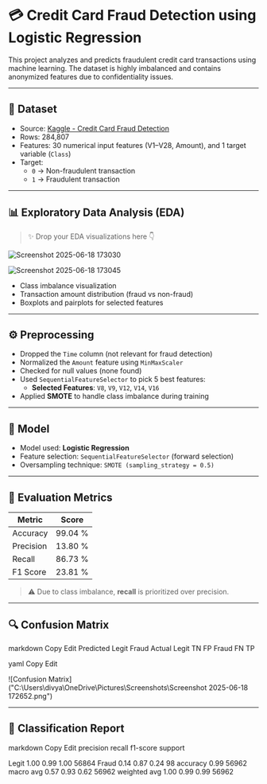 # 💳 Credit Card Fraud Detection using Logistic Regression

This project analyzes and predicts fraudulent credit card transactions using machine learning. The dataset is highly imbalanced and contains anonymized features due to confidentiality issues. 

---

## 📁 Dataset

- Source: [Kaggle - Credit Card Fraud Detection](https://www.kaggle.com/datasets/mlg-ulb/creditcardfraud)
- Rows: 284,807
- Features: 30 numerical input features (V1–V28, Amount), and 1 target variable (`Class`)
- Target:
  - `0` → Non-fraudulent transaction
  - `1` → Fraudulent transaction

---

## 📊 Exploratory Data Analysis (EDA)

> ✨ Drop your EDA visualizations here 👇


![Screenshot 2025-06-18 173030](https://github.com/user-attachments/assets/be1c8dab-50fe-4960-8e3e-49146bee04cc)

![Screenshot 2025-06-18 173045](https://github.com/user-attachments/assets/2b7d675c-e4bd-42fb-a10f-a0bd48abf7f5)


- Class imbalance visualization  
- Transaction amount distribution (fraud vs non-fraud)  
- Boxplots and pairplots for selected features  

---

## ⚙️ Preprocessing

- Dropped the `Time` column (not relevant for fraud detection)
- Normalized the `Amount` feature using `MinMaxScaler`
- Checked for null values (none found)
- Used `SequentialFeatureSelector` to pick 5 best features:
  - **Selected Features**: `V8`, `V9`, `V12`, `V14`, `V16`
- Applied **SMOTE** to handle class imbalance during training

---

## 🧠 Model

- Model used: **Logistic Regression**
- Feature selection: `SequentialFeatureSelector` (forward selection)
- Oversampling technique: `SMOTE (sampling_strategy = 0.5)`

---

## 🧪 Evaluation Metrics

| Metric         | Score     |
|----------------|-----------|
| Accuracy       | 99.04 %   |
| Precision      | 13.80 %   |
| Recall         | 86.73 %   |
| F1 Score       | 23.81 %   |

> ⚠️ Due to class imbalance, **recall** is prioritized over precision.

---

## 🔍 Confusion Matrix

markdown
Copy
Edit
        Predicted
        Legit   Fraud
Actual Legit TN FP
Fraud FN TP

yaml
Copy
Edit

![Confusion Matrix]("C:\Users\divya\OneDrive\Pictures\Screenshots\Screenshot 2025-06-18 172652.png")

---

## 📑 Classification Report

markdown
Copy
Edit
          precision    recall  f1-score   support

  Legit       1.00      0.99      1.00     56864
  Fraud       0.14      0.87      0.24        98
accuracy 0.99 56962
macro avg 0.57 0.93 0.62 56962
weighted avg 1.00 0.99 0.99 56962

